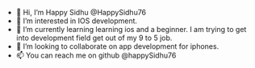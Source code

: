 - 👋 Hi, I’m Happy Sidhu @HappySidhu76
- 👀 I’m interested in IOS development.
- 🌱 I’m currently learning learning ios and a beginner. I am trying to get into development field get out of my 9 to 5 job.
- 💞️ I’m looking to collaborate on app development for iphones.
- 📫 You can reach me on github @happySidhu76

<!---
HappySidhu76/HappySidhu76 is a ✨ special ✨ repository because its `README.md` (this file) appears on your GitHub profile.
You can click the Preview link to take a look at your changes.
--->
